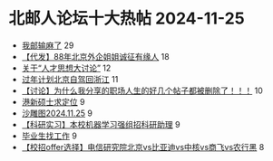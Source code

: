 # 北邮人论坛十大热帖 2024-11-25

- [我邮输麻了](https://bbs.byr.cn/article/Picture/3370416) 29
- [【代发】88年北京外企姐姐诚征有缘人](https://bbs.byr.cn/article/Friends/2057511) 18
- [关于“人才思想大讨论”](https://bbs.byr.cn/article/Talking/6430108) 12
- [过年计划北京自驾回浙江](https://bbs.byr.cn/article/pinche/1030) 11
- [【讨论】为什么我分享的职场人生的好几个帖子都被删除了！！！](https://bbs.byr.cn/article/WorkLife/1222231) 10
- [港新硕士求定位](https://bbs.byr.cn/article/GoAbroad/399419) 9
- [沙雕图2024.11.25](https://bbs.byr.cn/article/Joke/733153) 9
- [【科研实习】本校机器学习强组招科研助理](https://bbs.byr.cn/article/Paper/49082) 9
- [毕业生找工作](https://bbs.byr.cn/article/Xinjiang/168076) 9
- [【校招offer选择】电信研究院北京vs比亚迪vs中核vs商飞vs农行黑](https://bbs.byr.cn/article/Job/2220391) 8


